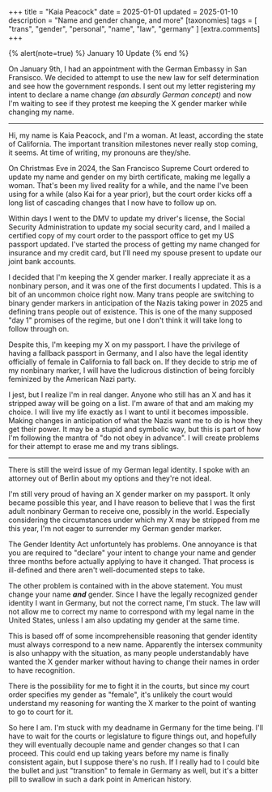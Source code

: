 +++
title = "Kaia Peacock"
date = 2025-01-01
updated = 2025-01-10
description = "Name and gender change, and more"
[taxonomies]
tags = [
    "trans",
    "gender",
    "personal",
    "name",
    "law",
    "germany"
  ]
[extra.comments]
+++

{% alert(note=true) %}
January 10 Update
{% end %}

On January 9th, I had an appointment with the German Embassy in San Fransisco. We decided to attempt to use the new law for self determination and see how the government responds. I sent out my letter registering my intent to declare a name change *(an absurdly German concept)* and now I'm waiting to see if they protest me keeping the X gender marker while changing my name.

---

Hi, my name is Kaia Peacock, and I'm a woman. At least, according the state of California. The important transition milestones never really stop coming, it seems. At time of writing, my pronouns are they/she.

On Christmas Eve in 2024, the San Francisco Supreme Court ordered to update my name and gender on my birth certificate, making me legally a woman. That's been my lived reality for a while, and the name I've been using for a while (also Kai for a year prior), but the court order kicks off a long list of cascading changes that I now have to follow up on.

Within days I went to the DMV to update my driver's license, the Social Security Administration to update my social security card, and I mailed a certified copy of my court order to the passport office to get my US passport updated. I've started the process of getting my name changed for insurance and my credit card, but I'll need my spouse present to update our joint bank accounts.

I decided that I'm keeping the X gender marker. I really appreciate it as a nonbinary person, and it was one of the first documents I updated. This is a bit of an uncommon choice right now. Many trans people are switching to binary gender markers in anticipation of the Nazis taking power in 2025 and defining trans people out of existence. This is one of the many supposed "day 1" promises of the regime, but one I don't think it will take long to follow through on.

Despite this, I'm keeping my X on my passport. I have the privilege of having a fallback passport in Germany, and I also have the legal identity officially of female in California to fall back on. If they decide to strip me of my nonbinary marker, I will have the ludicrous distinction of being forcibly feminized by the American Nazi party.

I jest, but I realize I'm in real danger. Anyone who still has an X and has it stripped away will be going on a list. I'm aware of that and am making my choice. I will live my life exactly as I want to until it becomes impossible. Making changes in anticipation of what the Nazis want me to do is how they get their power. It may be a stupid and symbolic way, but this is part of how I'm following the mantra of "do not obey in advance". I will create problems for their attempt to erase me and my trans siblings.

<hr/>

There is still the weird issue of my German legal identity. I spoke with an attorney out of Berlin about my options and they're not ideal.

I'm still very proud of having an X gender marker on my passport. It only became possible this year, and I have reason to believe that I was the first adult nonbinary German to receive one, possibly in the world. Especially considering the circumstances under which my X may be stripped from me this year, I'm not eager to surrender my German gender marker.

The Gender Identity Act unfortuntely has problems. One annoyance is that you are required to "declare" your intent to change your name and gender three months before actually applying to have it changed. That process is ill-defined and there aren't well-documented steps to take.

The other problem is contained with in the above statement. You must change your name ***and*** gender. Since I have the legally recognized gender identity I want in Germany, but not the correct name, I'm stuck. The law will not allow me to correct my name to correspond with my legal name in the United States, unless I am also updating my gender at the same time.

This is based off of some incomprehensible reasoning that gender identity must always correspond to a new name. Apparently the intersex community is also unhappy with the situation, as many people understandably have wanted the X gender marker without having to change their names in order to have recognition.

There is the possibility for me to fight it in the courts, but since my court order specifies my gender as "female", it's unlikely the court would understand my reasoning for wanting the X marker to the point of wanting to go to court for it.

So here I am. I'm stuck with my deadname in Germany for the time being. I'll have to wait for the courts or legislature to figure things out, and hopefully they will eventually decouple name and gender changes so that I can proceed. This could end up taking years before my name is finally consistent again, but I suppose there's no rush. If I really had to I could bite the bullet and just "transition" to female in Germany as well, but it's a bitter pill to swallow in such a dark point in American history.
